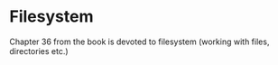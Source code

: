 # Filesystem
Chapter 36 from the book is devoted to filesystem (working with files, directories etc.)
